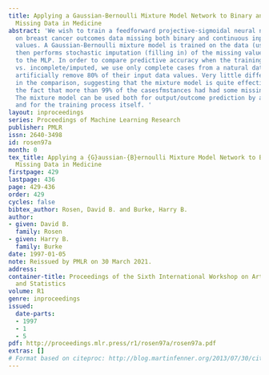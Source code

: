 ```yaml
---
title: Applying a Gaussian-Bernoulli Mixture Model Network to Binary and Continuous
  Missing Data in Medicine
abstract: 'We wish to train a feedforward projective-sigmoidal neural network (MLP)
  on breast cancer outcomes data missing both binary and continuous input variable
  values. A Gaussian-Bernoulli mixture model is trained on the data (using EM). It
  then performs stochastic imputation (filling in) of the missing values, as a preprocessor
  to the MLP. In order to compare predictive accuracy when the training data are complete
  vs. incomplete/imputed, we use only complete cases from a natural data set, but
  artificially remove 80% of their input data values. Very little difference is observed
  in the comparison, suggesting that the mixture model is quite effective here, despite
  the fact that more than 99% of the casesfmstances had had some missing value(s).
  The mixture model can be used both for output/outcome prediction by a trained MLP
  and for the training process itself. '
layout: inproceedings
series: Proceedings of Machine Learning Research
publisher: PMLR
issn: 2640-3498
id: rosen97a
month: 0
tex_title: Applying a {G}aussian-{B}ernoulli Mixture Model Network to Binary and Continuous
  Missing Data in Medicine
firstpage: 429
lastpage: 436
page: 429-436
order: 429
cycles: false
bibtex_author: Rosen, David B. and Burke, Harry B.
author:
- given: David B.
  family: Rosen
- given: Harry B.
  family: Burke
date: 1997-01-05
note: Reissued by PMLR on 30 March 2021.
address:
container-title: Proceedings of the Sixth International Workshop on Artificial Intelligence
  and Statistics
volume: R1
genre: inproceedings
issued:
  date-parts:
  - 1997
  - 1
  - 5
pdf: http://proceedings.mlr.press/r1/rosen97a/rosen97a.pdf
extras: []
# Format based on citeproc: http://blog.martinfenner.org/2013/07/30/citeproc-yaml-for-bibliographies/
---
```

